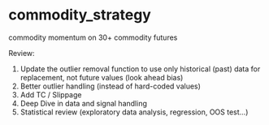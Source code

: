 # commodity_strategy

commodity momentum on 30+ commodity futures

Review: 
  1. Update the outlier removal function to use only historical (past) data for replacement, not future values (look ahead bias)
  2. Better outlier handling (instead of hard-coded values)
  3. Add TC / Slippage
  4. Deep Dive in data and signal handling
  5. Statistical review (exploratory data analysis, regression, OOS test...)
